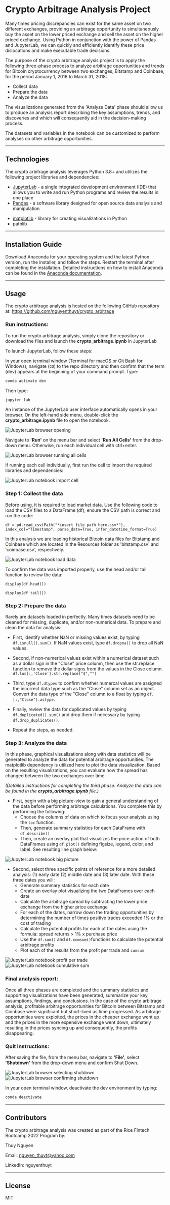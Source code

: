 # Crypto Arbitrage Analysis Project

Many times pricing discrepancies can exist for the same asset on two different exchanges, providing an arbitrage opportunity to simultaneously buy the asset on the lower priced exchange and sell the asset on the higher priced exchange. Using Python in conjunction with the power of Pandas and JupyterLab, we can quickly and efficiently identify these price dislocations and make executable trade decisions.

The purpose of the crypto arbitrage analysis project is to apply the following three-phase process to analyze arbitrage opportunities and trends for Bitcoin cryptocurrency between two exchanges, Bitstamp and Coinbase, for the period January 1, 2018 to March 31, 2018:

- Collect data
- Prepare the data
- Analyze the data
 
The visualizations generated from the 'Analyze Data' phase should allow us to produce an analysis report describing the key assumptions, trends, and discoveries and which will consequently aid in the decision-making process. 

The datasets and variables in the notebook can be customized to perform analyses on other arbitrage opportunities.


---

## Technologies

The crypto arbitrage analysis leverages Python 3.8+ and utilizes the following project libraries and dependencies:
* [JupyterLab](https://jupyterlab.readthedocs.io/en/stable/) - a single integrated development environment (IDE) that allows you to write and run Python programs and review the results in one place
* [Pandas](https://pandas.pydata.org/) - a software library designed for open source data analysis and manipulation
- [matplotlib](https://matplotlib.org/) - library for creating visualizations in Python
- pathlib


---

## Installation Guide


Download Anaconda for your operating system and the latest Python version, run the installer, and follow the steps. Restart the terminal after completing the installation. Detailed instructions on how to install Anaconda can be found in the [Anaconda documentation](https://docs.anaconda.com/anaconda/install/).



---

## Usage
The crypto arbitrage analysis is hosted on the following GitHub repository at: https://github.com/nguyenthuyt/crypto_arbitrage   

### **Run instructions:**
To run the crypto arbitrage analysis, simply clone the repository or download the files and launch the **crypto_arbitrage.ipynb** in JupyterLab

To launch JupyterLab, follow these steps:

In your open terminal window (Terminal for macOS or Git Bash for Windows), navigate (`CD`) to the repo directory and then confirm that the term (dev) appears at the beginning of your command prompt. Type:
```python
conda activate dev
```

Then type: 
```python
jupyter lab
```

An instance of the JupyterLab user interface automatically opens in your browser. On the left-hand side menu, double-click the **crypto_arbitrage.ipynb** file to open the notebook.

![JupyterLab browser opening](images/jupyterlab_browser.PNG)

Navigate to **'Run'** on the menu bar and select **'Run All Cells'** from the drop-down menu. Otherwise, run each individual cell with ctrl+enter.

![JupyterLab browser running all cells](images/run_kernels.PNG)


If running each cell individually, first run the cell to import the required libraries and dependencies: 

![JupyterLab notebook import cell](images/import_cell.PNG)


### **Step 1: Collect the data**
Before using, it is required to load market data. Use the following code to load the CSV files to a DataFrame (df), ensure the CSV path is correct and run the code:

`df = pd.read_csv(Path("*insert file path here.csv*"), index_col="Timestamp", parse_date=True, infer_datetime_format=True)`

In this analysis we are loading historical Bitcoin data files for Bitstamp and Coinbase which are located in the Resources folder as 'bitstamp.csv' and 'coinbase.csv', respectively. 

![JupyterLab notebook load data](images/collect_data.PNG)



To confirm the data was imported properly, use the head and/or tail function to review the data:

`display(df.head())`

`display(df.tail())`


### **Step 2: Prepare the data**
Rarely are datasets loaded in perfectly. Many times datasets need to be cleaned for missing, duplicate, and/or non-numerical data. To prepare and clean the data for analysis: 

- First, identify whether NaN or missing values exist, by typing `df.isnull().sum()`. If NaN values exist, type `df.dropna()` to drop all NaN values. 

- Second, if non-numerical values exist within a numerical dataset such as a dollar sign in the "Close" price column, then use the str.replace function to remove the dollar signs from the values in the Close column. `df.loc[:,'Close'].str.replace("$","")`

- Third, type `df.dtypes` to confirm whether numercal values are assigned the incorrect data type such as the "Close" column set as an object. Convert the data type of the "Close" column to a float by typing `df.[:,"Close"].astype`.

- Finally, review the data for duplicated values by typing `df.duplicated().sum()` and drop them if necessary by typing `df.drop_duplicates()`.

 - Repeat the steps, as needed.

### **Step 3: Analyze the data**

In this phase, graphical visualizations along with data statistics will be generated to analyze the data for potential arbitrage opportunities. The matplotlib dependency is utilized here to plot the data visualization. Based on the resulting visualizations, you can evaluate how the spread has changed between the two exchanges over time. 

*(Detailed instructions for completing the third phase: Analyze the data can be found in the **crypto_arbitrage.ipynb** file.)*

- First, begin with a big picture-view to gain a general understanding of the data before performing arbitrage calculations. You complete this by performing the following:
    - Choose the columns of data on which to focus your analysis using the `loc` function.
    - Then, generate summary statistics for each DataFrame with `df.describe()`
    - Then, create an overlay plot that visualizes the price action of both DataFrames using `df.plot()` defining figsize, legend, color, and label. See resulting line graph below:

![JupyterLab notebook big picture](images/bitstamp_v_coinbase.PNG)

- Second, select three specific points of reference for a more detailed analysis: (1) early date (2) middle date and (3) later date. With these three dates you will:
    - Generate summary statistics for each date
    - Create an overlay plot visualizing the two DataFrames over each date
    - Calculate the arbitrage spread by subtracting the lower price exchange from the higher price exchange
    - For each of the dates, narrow down the trading opportunities by determining the number of times positive trades exceeded 1% or the cost of trading
    - Calculate the potential profits for each of the dates using the formula: spread returns > 1% x purchase price
    - Use the `df.sum()` and `df.cumsum()`functions to calculate the potential arbitrage profits
    - Plot each of the results from the profit per trade and `cumsum` 

![JupyterLab notebook profit per trade](images/profit_per_trade.PNG)
![JupyterLab notebook cumulative sum](images/cumsum.PNG)



### **Final analysis report:**
Once all three phases are completed and the summary statistics and supporting visualizations have been generated, summarize your key assumptions, findings, and conclusions. In the case of the crypto arbitrage analysis, profitable arbitrage opportunities for Bitcoin between Bitstamp and Coinbase were significant but short-lived as time progressed. As arbitrage opportunities were exploited, the prices in the cheaper exchange went up and the prices in the more expensive exchange went down, ultimately resulting in the prices syncing up and consequently, the profits disappearing.


### **Quit instructions:**
After saving the file, from the menu bar, navigate to **'File'**, select **'Shutdown'** from the drop-down menu and confirm Shut Down.

![JupyterLab browser selecting shutdown](images/jupyter_shutdown.PNG)
![JupyterLab browser confirming shutdown](images/shutdown_confirm.PNG)

In your open terminal window, deactivate the dev environment by typing:
```python
conda deactivate
```

---

## Contributors

The crypto arbitrage analysis was created as part of the Rice Fintech Bootcamp 2022 Program by:

Thuy Nguyen

Email: nguyen_thuyt@yahoo.com

LinkedIn: nguyenthuyt



---

## License

MIT

